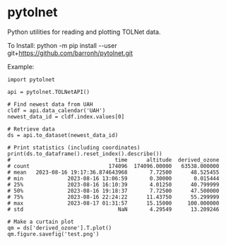 # pytolnet

Python utilities for reading and plotting TOLNet data.

To Install:
    python -m pip install --user git+https://github.com/barronh/pytolnet.git

Example:

    import pytolnet

    api = pytolnet.TOLNetAPI()

    # Find newest data from UAH
    cldf = api.data_calendar('UAH')
    newest_data_id = cldf.index.values[0]

    # Retrieve data
    ds = api.to_dataset(newest_data_id)

    # Print statistics (including coordinates)
    print(ds.to_dataframe().reset_index().describe())
    #                                 time      altitude  derived_ozone
    # count                         174096  174096.00000   63538.000000
    # mean   2023-08-16 19:17:36.874643968       7.72500      48.525455
    # min              2023-08-16 13:06:59       0.30000       0.015444
    # 25%              2023-08-16 16:10:39       4.01250      40.799999
    # 50%              2023-08-16 19:18:37       7.72500      47.500000
    # 75%              2023-08-16 22:24:22      11.43750      55.299999
    # max              2023-08-17 01:31:57      15.15000     100.000000
    # std                              NaN       4.29549      13.209246
    
    # Make a curtain plot
    qm = ds['derived_ozone'].T.plot()
    qm.figure.savefig('test.png')
